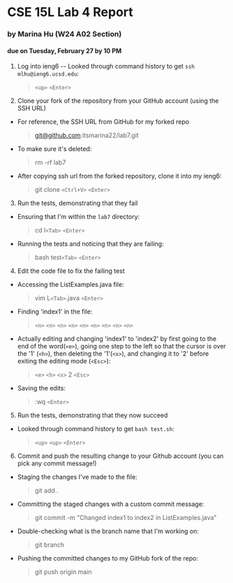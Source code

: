 # CSE 15L Lab 4 Report 
### by Marina Hu (W24 A02 Section)
#### due on Tuesday, February 27 by 10 PM

1. Log into ieng6
  -- Looked through command history to get `ssh mlhu@ieng6.ucsd.edu`:
    > `<up>` `<Enter>`
2. Clone your fork of the repository from your GitHub account (using the SSH URL)
  - For reference, the SSH URL from GitHub for my forked repo
    > git@github.com:itsmarina22/lab7.git
  - To make sure it's deleted:
    > rm -rf lab7
  - After copying ssh url from the forked repository, clone it into my ieng6:
    > git clone `<Ctrl+V>` `<Enter>`
3. Run the tests, demonstrating that they fail
  - Ensuring that I'm within the `lab7` directory:
    > cd l`<Tab>` `<Enter>`
  - Running the tests and noticing that they are failing:
    > bash test`<Tab>` `<Enter>`

4. Edit the code file to fix the failing test
  - Accessing the ListExamples.java file:
    > vim L`<Tab>`.java `<Enter>`
  - Finding 'index1' in the file:
    > `<n>` `<n>` `<n>` `<n>` `<n>` `<n>` `<n>` `<n>` `<n>`
  - Actually editing and changing 'index1' to 'index2' by first going to the end of the word(`<e>`), going one step to the left so that the cursor is over the '1' (`<h>`), then deleting the '1'(`<x>`), and changing it to '2' before exiting the editing mode (`<Esc>`):
    > `<e>` `<h>` `<x>` 2 `<Esc>`
  - Saving the edits:
    > :wq `<Enter>`
  
5. Run the tests, demonstrating that they now succeed
  - Looked through command history to get `bash test.sh`:
    > `<up>` `<up>` `<Enter>`

6. Commit and push the resulting change to your Github account (you can pick any commit message!)
  - Staging the changes I've made to the file:
    > git add .
  - Committing the staged changes with a custom commit message:
    > git commit -m "Changed index1 to index2 in ListExamples.java"
  - Double-checking what is the branch name that I'm working on:
    > git branch
  - Pushing the committed changes to my GitHub fork of the repo:
    > git push origin main
